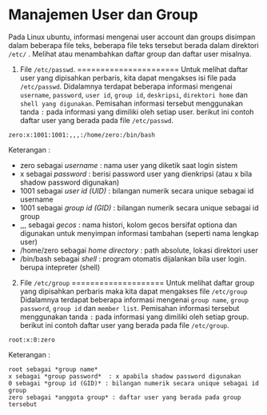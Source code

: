 Manajemen User dan Group
========================
Pada Linux ubuntu, informasi mengenai user account dan groups disimpan dalam beberapa file teks, beberapa file teks tersebut berada dalam direktori `/etc/` . Melihat atau menambahkan daftar group dan daftar user misalnya. 

1. File `/etc/passwd`.
======================
Untuk melihat daftar user yang dipisahkan perbaris, kita dapat mengakses isi file pada `/etc/passwd`. Didalamnya terdapat beberapa informasi mengenai `username`, `password`, `user id`, `group id`, `deskripsi`, `direktori home` dan `shell yang digunakan`.
Pemisahan informasi tersebut menggunakan tanda `:` pada informasi yang dimiliki oleh setiap user.
berikut ini contoh daftar user yang berada pada file `/etc/passwd`.
```
zero:x:1001:1001:,,,:/home/zero:/bin/bash
```
Keterangan :
- zero sebagai *username* : nama user yang diketik saat login sistem
- x sebagai *password* : berisi password user yang dienkripsi (atau x bila shadow password digunakan)
- 1001 sebagai *user id (UID)* : bilangan numerik secara unique sebagai id username
- 1001 sebagai *group id (GID)* : bilangan numerik secara unique sebagai id group
- ,,, sebagai *gecos* : nama histori, kolom gecos bersifat optiona dan digunakan untuk menyimpan informasi tambahan (seperti nama lengkap user)
- /home/zero sebagai *home directory* : path absolute, lokasi direktori user
- /bin/bash sebagai *shell* : program otomatis dijalankan bila user login. berupa intepreter (shell)


2. File `/etc/group`
====================
Untuk melihat daftar group yang dipisahkan perbaris maka kita dapat mengakses file `/etc/group` Didalamnya terdapat beberapa informasi mengenai `group name`, `group password`, `group id` dan `member list`.
Pemisahan informasi tersebut menggunakan tanda `:` pada informasi yang dimiliki oleh setiap group.
berikut ini contoh daftar user yang berada pada file `/etc/group`.
```
root:x:0:zero
```
Keterangan :
```
root sebagai *group name*
x sebagai *group password*  : x apabila shadow password digunakan
0 sebagai *group id (GID)* : bilangan numerik secara unique sebagai id group
zero sebagai *anggota group* : daftar user yang berada pada group tersebut
```



